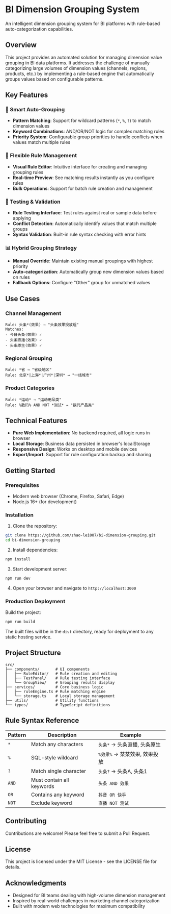 # BI Dimension Grouping System

An intelligent dimension grouping system for BI platforms with rule-based auto-categorization capabilities.

## Overview

This project provides an automated solution for managing dimension value grouping in BI data platforms. It addresses the challenge of manually categorizing large volumes of dimension values (channels, regions, products, etc.) by implementing a rule-based engine that automatically groups values based on configurable patterns.

## Key Features

### 🎯 Smart Auto-Grouping
- **Pattern Matching**: Support for wildcard patterns (`*`, `%`, `?`) to match dimension values
- **Keyword Combinations**: AND/OR/NOT logic for complex matching rules
- **Priority System**: Configurable group priorities to handle conflicts when values match multiple rules

### 🔧 Flexible Rule Management
- **Visual Rule Editor**: Intuitive interface for creating and managing grouping rules
- **Real-time Preview**: See matching results instantly as you configure rules
- **Bulk Operations**: Support for batch rule creation and management

### 🧪 Testing & Validation
- **Rule Testing Interface**: Test rules against real or sample data before applying
- **Conflict Detection**: Automatically identify values that match multiple groups
- **Syntax Validation**: Built-in rule syntax checking with error hints

### 📊 Hybrid Grouping Strategy
- **Manual Override**: Maintain existing manual groupings with highest priority
- **Auto-categorization**: Automatically group new dimension values based on rules
- **Fallback Options**: Configure "Other" group for unmatched values

## Use Cases

### Channel Management
```
Rule: 头条*(效果) → "头条效果投放组"
Matches:
- 今日头条(效果) ✓
- 头条直播(效果) ✓
- 头条原生(效果) ✓
```

### Regional Grouping
```
Rule: *省 → "省级地区"
Rule: 北京*|上海*|广州*|深圳* → "一线城市"
```

### Product Categories
```
Rule: *运动* → "运动用品类"
Rule: %数码% AND NOT *测试* → "数码产品类"
```

## Technical Features

- **Pure Web Implementation**: No backend required, all logic runs in browser
- **Local Storage**: Business data persisted in browser's localStorage
- **Responsive Design**: Works on desktop and mobile devices
- **Export/Import**: Support for rule configuration backup and sharing

## Getting Started

### Prerequisites
- Modern web browser (Chrome, Firefox, Safari, Edge)
- Node.js 16+ (for development)

### Installation

1. Clone the repository:
```bash
git clone https://github.com/zhao-lei007/bi-dimension-grouping.git
cd bi-dimension-grouping
```

2. Install dependencies:
```bash
npm install
```

3. Start development server:
```bash
npm run dev
```

4. Open your browser and navigate to `http://localhost:3000`

### Production Deployment

Build the project:
```bash
npm run build
```

The built files will be in the `dist` directory, ready for deployment to any static hosting service.

## Project Structure

```
src/
├── components/       # UI components
│   ├── RuleEditor/   # Rule creation and editing
│   ├── TestPanel/    # Rule testing interface
│   └── GroupView/    # Grouping results display
├── services/         # Core business logic
│   ├── ruleEngine.ts # Rule matching engine
│   └── storage.ts    # Local storage management
├── utils/            # Utility functions
└── types/            # TypeScript definitions
```

## Rule Syntax Reference

| Pattern | Description | Example |
|---------|-------------|---------|
| `*` | Match any characters | `头条*` → 头条直播, 头条原生 |
| `%` | SQL-style wildcard | `%效果%` → 某某效果, 效果投放 |
| `?` | Match single character | `头条?` → 头条A, 头条1 |
| `AND` | Must contain all keywords | `头条 AND 效果` |
| `OR` | Contains any keyword | `抖音 OR 快手` |
| `NOT` | Exclude keyword | `直播 NOT 测试` |

## Contributing

Contributions are welcome! Please feel free to submit a Pull Request.

## License

This project is licensed under the MIT License - see the LICENSE file for details.

## Acknowledgments

- Designed for BI teams dealing with high-volume dimension management
- Inspired by real-world challenges in marketing channel categorization
- Built with modern web technologies for maximum compatibility